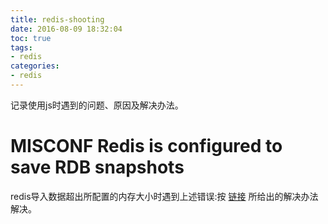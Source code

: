 ```yaml
---
title: redis-shooting
date: 2016-08-09 18:32:04
toc: true
tags:
- redis
categories:
- redis
---
```

记录使用js时遇到的问题、原因及解决办法。

# MISCONF Redis is configured to save RDB snapshots

redis导入数据超出所配置的内存大小时遇到上述错误:按
[链接](http://blog.csdn.net/song19890528/article/details/38536871)
所给出的解决办法解决。



